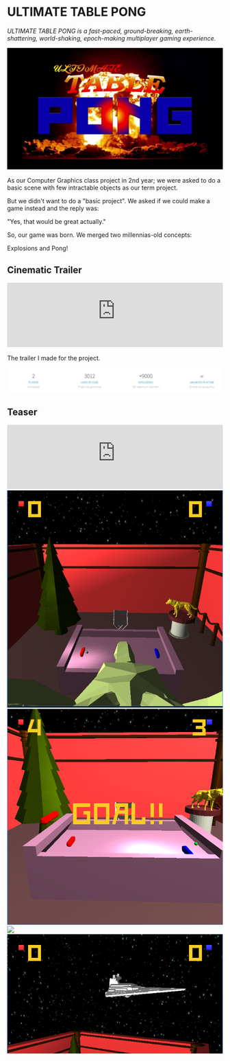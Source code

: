 # ULTIMATE TABLE PONG

<a style="font-style:italic">ULTIMATE TABLE PONG is a fast-paced, ground-breaking, earth-shattering,
world-shaking, epoch-making multiplayer gaming experience.</a>

<img src="/assets/images/pong/tablepongcinematic.jpg">

As our Computer Graphics class project in 2nd year; we were asked to do a basic scene with few intractable objects as our term project. 

But we didn't want to do a "basic project". We asked if we could make a game instead and the reply was: 

"Yes, that would be great actually."

So, our game was born. We merged two millennias-old concepts: 

Explosions and Pong!


## Cinematic Trailer

<iframe width="100%" src="https://www.youtube-nocookie.com/embed/jPfKx-NIeQ0" title="YouTube video player" frameborder="0" allow="accelerometer; autoplay; clipboard-write; encrypted-media; gyroscope; picture-in-picture" allowfullscreen></iframe>

The trailer I made for the project.

<img src="/assets/images/pong/stats.jpeg">

## Teaser

<iframe width="100%" src="https://www.youtube-nocookie.com/embed/p62AQntlNK4" title="YouTube video player" frameborder="0" allow="accelerometer; autoplay; clipboard-write; encrypted-media; gyroscope; picture-in-picture" allowfullscreen></iframe>


<img src="/assets/images/pong/Light02.png">
<img src="/assets/images/pong/Particle01.png">
<img src="/assets/images/pong/Moood02.png">
<img src="/assets/images/pong/stardestroyer.png">